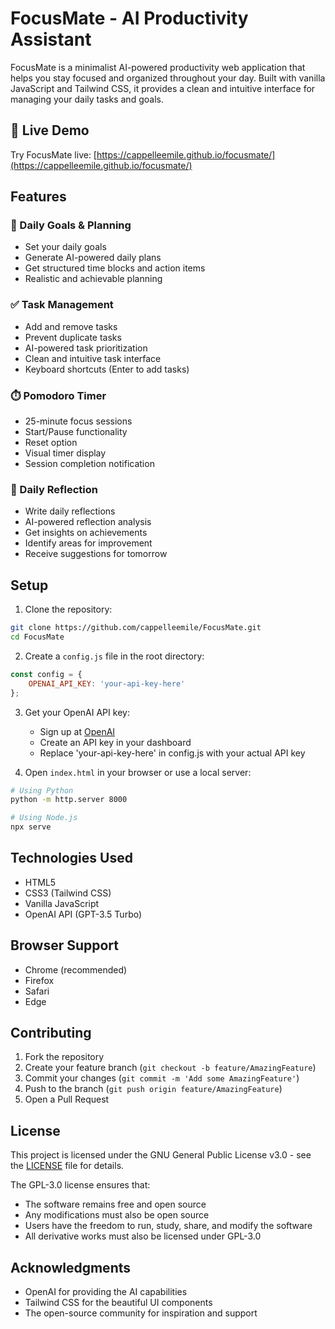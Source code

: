 # FocusMate - AI Productivity Assistant

FocusMate is a minimalist AI-powered productivity web application that helps you stay focused and organized throughout your day. Built with vanilla JavaScript and Tailwind CSS, it provides a clean and intuitive interface for managing your daily tasks and goals.

## 🚀 Live Demo

Try FocusMate live: [https://cappelleemile.github.io/focusmate/](https://cappelleemile.github.io/focusmate/)

## Features

### 🎯 Daily Goals & Planning
- Set your daily goals
- Generate AI-powered daily plans
- Get structured time blocks and action items
- Realistic and achievable planning

### ✅ Task Management
- Add and remove tasks
- Prevent duplicate tasks
- AI-powered task prioritization
- Clean and intuitive task interface
- Keyboard shortcuts (Enter to add tasks)

### ⏱️ Pomodoro Timer
- 25-minute focus sessions
- Start/Pause functionality
- Reset option
- Visual timer display
- Session completion notification

### 🤔 Daily Reflection
- Write daily reflections
- AI-powered reflection analysis
- Get insights on achievements
- Identify areas for improvement
- Receive suggestions for tomorrow

## Setup

1. Clone the repository:
```bash
git clone https://github.com/cappelleemile/FocusMate.git
cd FocusMate
```

2. Create a `config.js` file in the root directory:
```javascript
const config = {
    OPENAI_API_KEY: 'your-api-key-here'
};
```

3. Get your OpenAI API key:
   - Sign up at [OpenAI](https://platform.openai.com)
   - Create an API key in your dashboard
   - Replace 'your-api-key-here' in config.js with your actual API key

4. Open `index.html` in your browser or use a local server:
```bash
# Using Python
python -m http.server 8000

# Using Node.js
npx serve
```

## Technologies Used

- HTML5
- CSS3 (Tailwind CSS)
- Vanilla JavaScript
- OpenAI API (GPT-3.5 Turbo)

## Browser Support

- Chrome (recommended)
- Firefox
- Safari
- Edge

## Contributing

1. Fork the repository
2. Create your feature branch (`git checkout -b feature/AmazingFeature`)
3. Commit your changes (`git commit -m 'Add some AmazingFeature'`)
4. Push to the branch (`git push origin feature/AmazingFeature`)
5. Open a Pull Request

## License

This project is licensed under the GNU General Public License v3.0 - see the [LICENSE](LICENSE) file for details.

The GPL-3.0 license ensures that:
- The software remains free and open source
- Any modifications must also be open source
- Users have the freedom to run, study, share, and modify the software
- All derivative works must also be licensed under GPL-3.0

## Acknowledgments

- OpenAI for providing the AI capabilities
- Tailwind CSS for the beautiful UI components
- The open-source community for inspiration and support